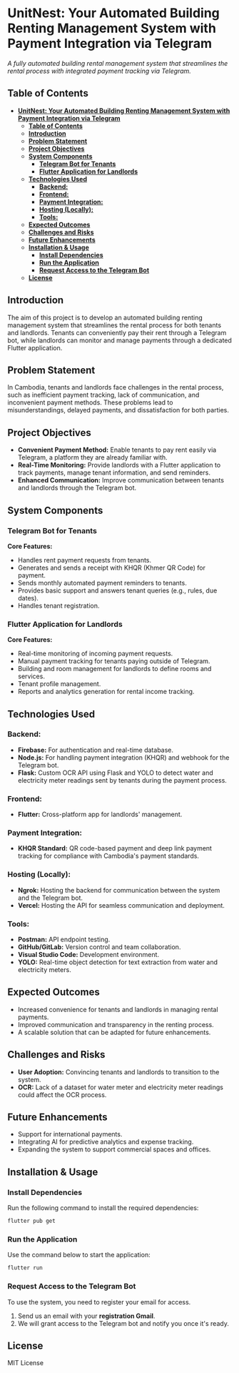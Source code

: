 # **UnitNest: Your Automated Building Renting Management System with Payment Integration via Telegram**  
_A fully automated building rental management system that streamlines the rental process with integrated payment tracking via Telegram._

## **Table of Contents**  
- [**UnitNest: Your Automated Building Renting Management System with Payment Integration via Telegram**](#unitnest-your-automated-building-renting-management-system-with-payment-integration-via-telegram)
  - [**Table of Contents**](#table-of-contents)
  - [**Introduction**](#introduction)
  - [**Problem Statement**](#problem-statement)
  - [**Project Objectives**](#project-objectives)
  - [**System Components**](#system-components)
    - [**Telegram Bot for Tenants**](#telegram-bot-for-tenants)
    - [**Flutter Application for Landlords**](#flutter-application-for-landlords)
  - [**Technologies Used**](#technologies-used)
    - [**Backend:**](#backend)
    - [**Frontend:**](#frontend)
    - [**Payment Integration:**](#payment-integration)
    - [**Hosting (Locally):**](#hosting-locally)
    - [**Tools:**](#tools)
  - [**Expected Outcomes**](#expected-outcomes)
  - [**Challenges and Risks**](#challenges-and-risks)
  - [**Future Enhancements**](#future-enhancements)
  - [**Installation \& Usage**](#installation--usage)
    - [**Install Dependencies**](#install-dependencies)
    - [**Run the Application**](#run-the-application)
    - [**Request Access to the Telegram Bot**](#request-access-to-the-telegram-bot)
  - [**License**](#license)

## **Introduction**  
The aim of this project is to develop an automated building renting management system that streamlines the rental process for both tenants and landlords. Tenants can conveniently pay their rent through a Telegram bot, while landlords can monitor and manage payments through a dedicated Flutter application.

## **Problem Statement**  
In Cambodia, tenants and landlords face challenges in the rental process, such as inefficient payment tracking, lack of communication, and inconvenient payment methods. These problems lead to misunderstandings, delayed payments, and dissatisfaction for both parties.

## **Project Objectives**  
- **Convenient Payment Method:** Enable tenants to pay rent easily via Telegram, a platform they are already familiar with.  
- **Real-Time Monitoring:** Provide landlords with a Flutter application to track payments, manage tenant information, and send reminders.  
- **Enhanced Communication:** Improve communication between tenants and landlords through the Telegram bot.

## **System Components**  

### **Telegram Bot for Tenants**  
**Core Features:**  
- Handles rent payment requests from tenants.  
- Generates and sends a receipt with KHQR (Khmer QR Code) for payment.  
- Sends monthly automated payment reminders to tenants.  
- Provides basic support and answers tenant queries (e.g., rules, due dates).  
- Handles tenant registration.

### **Flutter Application for Landlords**  
**Core Features:**  
- Real-time monitoring of incoming payment requests.  
- Manual payment tracking for tenants paying outside of Telegram.  
- Building and room management for landlords to define rooms and services.  
- Tenant profile management.  
- Reports and analytics generation for rental income tracking.

## **Technologies Used**  

### **Backend:**  
- **Firebase:** For authentication and real-time database.  
- **Node.js:** For handling payment integration (KHQR) and webhook for the Telegram bot.  
- **Flask:** Custom OCR API using Flask and YOLO to detect water and electricity meter readings sent by tenants during the payment process.

### **Frontend:**  
- **Flutter:** Cross-platform app for landlords' management.

### **Payment Integration:**  
- **KHQR Standard:** QR code-based payment and deep link payment tracking for compliance with Cambodia's payment standards.

### **Hosting (Locally):**  
- **Ngrok:** Hosting the backend for communication between the system and the Telegram bot.  
- **Vercel:** Hosting the API for seamless communication and deployment.

### **Tools:**  
- **Postman:** API endpoint testing.  
- **GitHub/GitLab:** Version control and team collaboration.  
- **Visual Studio Code:** Development environment.  
- **YOLO:** Real-time object detection for text extraction from water and electricity meters.

## **Expected Outcomes**  
- Increased convenience for tenants and landlords in managing rental payments.  
- Improved communication and transparency in the renting process.  
- A scalable solution that can be adapted for future enhancements.

## **Challenges and Risks**  
- **User Adoption:** Convincing tenants and landlords to transition to the system.  
- **OCR:** Lack of a dataset for water meter and electricity meter readings could affect the OCR process.

## **Future Enhancements**  
- Support for international payments.  
- Integrating AI for predictive analytics and expense tracking.  
- Expanding the system to support commercial spaces and offices.

## **Installation & Usage**  

### **Install Dependencies**  
Run the following command to install the required dependencies:  

```bash
flutter pub get
```

### **Run the Application**  
Use the command below to start the application:  

```bash
flutter run
```

### **Request Access to the Telegram Bot**  
To use the system, you need to register your email for access.  

1. Send us an email with your **registration Gmail**.  
2. We will grant access to the Telegram bot and notify you once it's ready.


## **License**  
MIT License  
